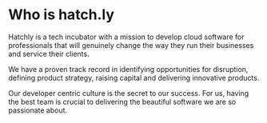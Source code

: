 # Who is hatch.ly

Hatchly is a tech incubator with a mission to develop cloud software for professionals that will genuinely change the way they run their businesses and service their clients.

We have a proven track record in identifying opportunities for disruption, defining product strategy, raising capital and delivering innovative products.

Our developer centric culture is the secret to our success. For us, having the best team is crucial to delivering the beautiful software we are so passionate about.

